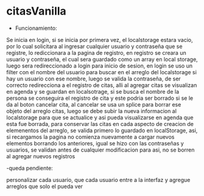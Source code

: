# citasVanilla

- Funcionamiento:

Se inicia en login, si se inicia por primera vez, el localstorage estara vacio, por lo cual solicitara al ingresar cualquier usuario y contraseña que se registre,
lo rediccionara a la pagina de registro, en registro se creara un usuario y contraseña, el cual sera guardado como un array en local storage, luego sera redireccionado
a login para inicio de sesion, en login se uso un filter con el nombre del usuario para buscar en el arreglo del localstorage si hay un usuario con ese nombre, luego
se valida la contraseña, de ser correcto redirecciona a el registro de citas, alli al agregar citas se visualizan en agenda y se guardan en localsotrage, si se busca
el nombre de la persona se conseguira el registro de cita y este podria ser borrado si se le da al boton cancelar cita, al cancelar se usa un splice para borrar ese objeto del 
arreglo citas, luego se debe subir la nueva informacion al localstorage para que se actualice y asi pueda visualizarse en agenda que esta fue borrada, para conservar las citas
en cada aspecto de creacion de elemenentos del arreglo, se valida primero lo guardado en localStorage, asi, si recargamos la pagina no comienza nuevamente a cargar nuevos
elementos borrando los anteriores, igual se hizo con las contraseñas y usuarios, se validan antes de cualquier modificacion para asi, no se borren al agregar nuevos registros

-queda pendiente:

personalizar cada usuario, que cada usuario entre a la interfaz y agregue arreglos que solo el pueda ver
